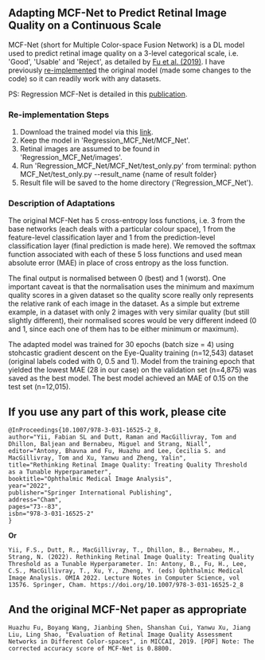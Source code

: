 ## Adapting MCF-Net to Predict Retinal Image Quality on a Continuous Scale
MCF-Net (short for Multiple Color-space Fusion Network) is a DL model used to predict retinal image quality on a 3-level categorical scale, i.e. 'Good', 'Usable' and 'Reject', as detailed by [Fu et al. (2019)](https://github.com/HzFu/EyeQ). I have previously [re-implemented](https://github.com/fyii200/MCF_Net) the original model (made some changes to the code) so it can readily work with any datasets. 

PS: Regression MCF-Net is detailed in this [publication](https://link.springer.com/chapter/10.1007/978-3-031-16525-2_8).

### Re-implementation Steps
1. Download the trained model via this [link](https://uoe-my.sharepoint.com/:u:/g/personal/s2221899_ed_ac_uk/ESXnLxi8qzpJj4isMrTuzDMByQeB6FN4o6VFqqIZ-yHAJw?e=pkGwWN).
2. Keep the model in 'Regression_MCF_Net/MCF_Net'.
3. Retinal images are assumed to be found in 'Regression_MCF_Net/images'.
4. Run 'Regression_MCF_Net/MCF_Net/test_only.py' from terminal: python MCF_Net/test_only.py --result_name {name of result folder}
5. Result file will be saved to the home directory ('Regression_MCF_Net').

### Description of Adaptations
The original MCF-Net has 5 cross-entropy loss functions, i.e. 3 from the base networks (each deals with a particular colour space), 1 from the feature-level classification layer and 1 from the prediction-level classification layer (final prediction is made here). We removed the softmax function associated with each of these 5 loss functions and used mean absolute error (MAE) in place of cross entropy as the loss function. 

The final output is normalised between 0 (best) and 1 (worst). One important caveat is that the normalisation uses the minimum and maximum quality scores in a given dataset so the quality score really only represents the relative rank of each image in the dataset. As a simple but extreme example, in a dataset with only 2 images with very similar quality (but still slightly different), their normalised scores would be very different indeed (0 and 1, since each one of them has to be either minimum or maximum).

The adapted model was trained for 30 epochs (batch size = 4) using stohcastic gradient descent on the Eye-Quality training (n=12,543) dataset (original labels coded with 0, 0.5 and 1). Model from the training epoch that yielded the lowest MAE (28 in our case) on the validation set (n=4,875) was saved as the best model. The best model achieved an MAE of 0.15 on the test set (n=12,015).

## If you use any part of this work, please cite
```
@InProceedings{10.1007/978-3-031-16525-2_8,
author="Yii, Fabian SL and Dutt, Raman and MacGillivray, Tom and Dhillon, Baljean and Bernabeu, Miguel and Strang, Niall",
editor="Antony, Bhavna and Fu, Huazhu and Lee, Cecilia S. and MacGillivray, Tom and Xu, Yanwu and Zheng, Yalin",
title="Rethinking Retinal Image Quality: Treating Quality Threshold as a Tunable Hyperparameter",
booktitle="Ophthalmic Medical Image Analysis",
year="2022",
publisher="Springer International Publishing",
address="Cham",
pages="73--83",
isbn="978-3-031-16525-2"
}
```

**Or** 

```
Yii, F.S., Dutt, R., MacGillivray, T., Dhillon, B., Bernabeu, M., Strang, N. (2022). Rethinking Retinal Image Quality: Treating Quality Threshold as a Tunable Hyperparameter. In: Antony, B., Fu, H., Lee, C.S., MacGillivray, T., Xu, Y., Zheng, Y. (eds) Ophthalmic Medical Image Analysis. OMIA 2022. Lecture Notes in Computer Science, vol 13576. Springer, Cham. https://doi.org/10.1007/978-3-031-16525-2_8
```

## And the original MCF-Net paper as appropriate
```
Huazhu Fu, Boyang Wang, Jianbing Shen, Shanshan Cui, Yanwu Xu, Jiang Liu, Ling Shao, "Evaluation of Retinal Image Quality Assessment Networks in Different Color-spaces", in MICCAI, 2019. [PDF] Note: The corrected accuracy score of MCF-Net is 0.8800.
```

